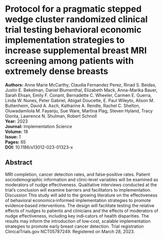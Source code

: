 # Protocol for a pragmatic stepped wedge cluster randomized clinical trial testing behavioral economic implementation strategies to increase supplemental breast MRI screening among patients with extremely dense breasts

**Authors:** Anne Marie McCarthy, Claudia Fernandez Perez, Rinad S. Beidas, Justin E. Bekelman, Daniel Blumenthal, Elizabeth Mack, Anna-Marika Bauer, Sarah Ehsan, Emily F. Conant, Bernadette C. Wheeler, Carmen E. Guerra, Linda W. Nunes, Peter Gabriel, Abigail Doucette, E. Paul Wileyto, Alison M. Buttenheim, David A. Asch, Katharine A. Rendle, Rachel C. Shelton, Oluwadamilola M. Fayanju, Sue Ware, Martina Plag, Steven Hyland, Tracy Gionta, Lawrence N. Shulman, Robert Schnoll  
**Year:** 2023  
**Journal:** Implementation Science  
**Volume:** 18  
**Issue:** 1  
**Pages:** 65  
**DOI:** 10.1186/s13012-023-01323-x  

## Abstract
MRI completion, cancer detection rates, and false‑positive rates. Patient sociodemographic information and clinic‑level variables will be examined as moderators of nudge effectiveness. Qualitative interviews conducted at the trial’s conclusion will examine barriers and facilitators to implementation. Discussion This study will add to the growing literature on the effectiveness of behavioral economics‑informed implementation strategies to promote evidence‑based interventions. The design will facilitate testing the relative effects of nudges to patients and clinicians and the effects of moderators of nudge effectiveness, including key indi‑cators of health disparities. The results may inform the introduction of low‑cost, scalable implementation strategies to promote early breast cancer detection. Trial registration ClinicalTrials.gov NCT05787249. Registered on March 28, 2023.

